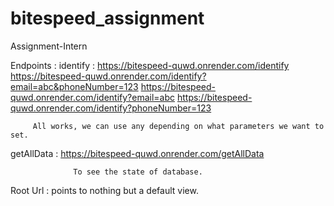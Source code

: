 # bitespeed_assignment
Assignment-Intern


Endpoints : 
identify : 
                    https://bitespeed-quwd.onrender.com/identify
                    https://bitespeed-quwd.onrender.com/identify?email=abc&phoneNumber=123
                    https://bitespeed-quwd.onrender.com/identify?email=abc
                    https://bitespeed-quwd.onrender.com/identify?phoneNumber=123

         All works, we can use any depending on what parameters we want to set.
         
  getAllData :
                  https://bitespeed-quwd.onrender.com/getAllData

                  To see the state of database.


Root Url : points to nothing but a default view.
